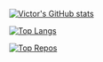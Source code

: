 



[![Victor's GitHub stats](https://github-readme-stats.vercel.app/api?username=VictorDhein&show_icons=true&theme=dark)](https://github.com/anuraghazra/github-readme-stats)

[![Top Langs](https://github-readme-stats.vercel.app/api/top-langs/?username=VictorDhein&layout=compact&theme=dark)](https://github.com/anuraghazra/github-readme-stats)

[![Top Repos](https://github-readme-stats.vercel.app/api/pin/?username=VictorDhein&repo=ProjetoPessoal&theme=dark)](https://github.com/VictorDhein/ProjetoPessoal)
